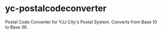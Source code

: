 # yc-postalcodeconverter
Postal Code Converter for YJJ City's Postal System. Converts from Base 10 to Base 36.
